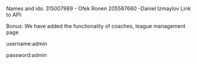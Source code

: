 Names and ids:
315007989 - Ofek Ronen
205587660 -Daniel Izmaylov
Link to API:

Bonus:
We have added the functionality of coaches, league management page 

username:admin 

password:admin
